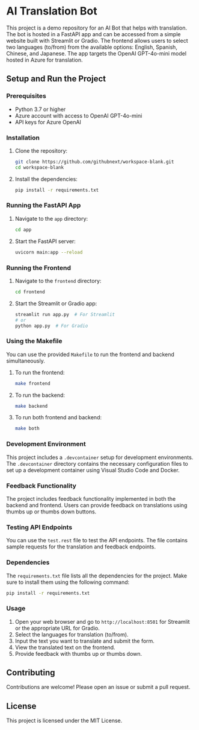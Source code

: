 # AI Translation Bot

This project is a demo repository for an AI Bot that helps with translation. The bot is hosted in a FastAPI app and can be accessed from a simple website built with Streamlit or Gradio. The frontend allows users to select two languages (to/from) from the available options: English, Spanish, Chinese, and Japanese. The app targets the OpenAI GPT-4o-mini model hosted in Azure for translation.

## Setup and Run the Project

### Prerequisites

- Python 3.7 or higher
- Azure account with access to OpenAI GPT-4o-mini
- API keys for Azure OpenAI

### Installation

1. Clone the repository:
   ```sh
   git clone https://github.com/githubnext/workspace-blank.git
   cd workspace-blank
   ```

2. Install the dependencies:
   ```sh
   pip install -r requirements.txt
   ```

### Running the FastAPI App

1. Navigate to the `app` directory:
   ```sh
   cd app
   ```

2. Start the FastAPI server:
   ```sh
   uvicorn main:app --reload
   ```

### Running the Frontend

1. Navigate to the `frontend` directory:
   ```sh
   cd frontend
   ```

2. Start the Streamlit or Gradio app:
   ```sh
   streamlit run app.py  # For Streamlit
   # or
   python app.py  # For Gradio
   ```

### Using the Makefile

You can use the provided `Makefile` to run the frontend and backend simultaneously.

1. To run the frontend:
   ```sh
   make frontend
   ```

2. To run the backend:
   ```sh
   make backend
   ```

3. To run both frontend and backend:
   ```sh
   make both
   ```

### Development Environment

This project includes a `.devcontainer` setup for development environments. The `.devcontainer` directory contains the necessary configuration files to set up a development container using Visual Studio Code and Docker.

### Feedback Functionality

The project includes feedback functionality implemented in both the backend and frontend. Users can provide feedback on translations using thumbs up or thumbs down buttons.

### Testing API Endpoints

You can use the `test.rest` file to test the API endpoints. The file contains sample requests for the translation and feedback endpoints.

### Dependencies

The `requirements.txt` file lists all the dependencies for the project. Make sure to install them using the following command:
   ```sh
   pip install -r requirements.txt
   ```

### Usage

1. Open your web browser and go to `http://localhost:8501` for Streamlit or the appropriate URL for Gradio.
2. Select the languages for translation (to/from).
3. Input the text you want to translate and submit the form.
4. View the translated text on the frontend.
5. Provide feedback with thumbs up or thumbs down.

## Contributing

Contributions are welcome! Please open an issue or submit a pull request.

## License

This project is licensed under the MIT License.

